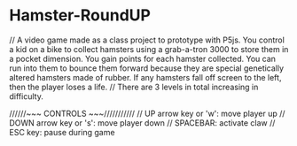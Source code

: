 # Hamster-RoundUP

// A video game made as a class project to prototype with P5js. You control a kid on a bike to collect hamsters using a grab-a-tron 3000 to store them in a pocket dimension.  You gain points for each hamster collected.  You can run into them to bounce them forward because they are special genetically altered hamsters made of rubber.  If any hamsters fall off screen to the left, then the player loses a life.
// There are 3 levels in total increasing in difficulty.

//////~~~ CONTROLS ~~~///////////
// UP arrow key or 'w': move player up
// DOWN arrow key or 's': move player down
// SPACEBAR: activate claw
// ESC key: pause during game
